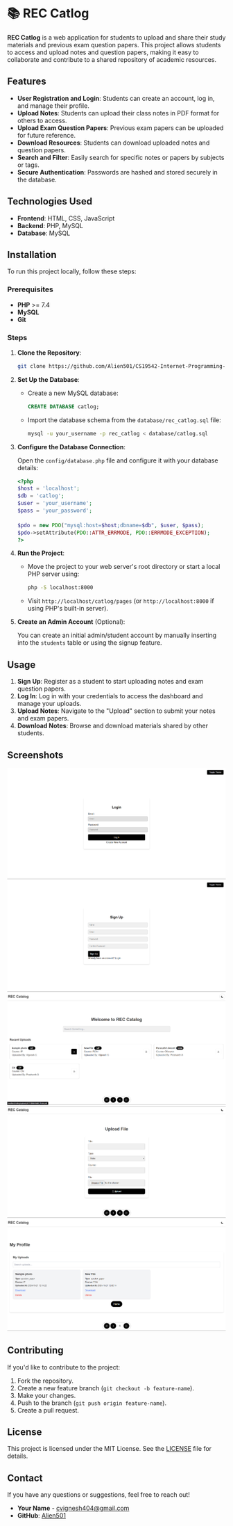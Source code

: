 
# 📚 REC Catlog

**REC Catlog** is a web application for students to upload and share their study materials and previous exam question papers. This project allows students to access and upload notes and question papers, making it easy to collaborate and contribute to a shared repository of academic resources.

## Features

- **User Registration and Login**: Students can create an account, log in, and manage their profile.
- **Upload Notes**: Students can upload their class notes in PDF format for others to access.
- **Upload Exam Question Papers**: Previous exam papers can be uploaded for future reference.
- **Download Resources**: Students can download uploaded notes and question papers.
- **Search and Filter**: Easily search for specific notes or papers by subjects or tags.
- **Secure Authentication**: Passwords are hashed and stored securely in the database.
  
## Technologies Used

- **Frontend**: HTML, CSS, JavaScript
- **Backend**: PHP, MySQL
- **Database**: MySQL

## Installation

To run this project locally, follow these steps:

### Prerequisites

- **PHP** >= 7.4
- **MySQL**
- **Git**

### Steps

1. **Clone the Repository**:

   ```bash
   git clone https://github.com/Alien501/CS19542-Internet-Programming-Lab
   ```

2. **Set Up the Database**:

   - Create a new MySQL database:
     ```sql
     CREATE DATABASE catlog;
     ```
   - Import the database schema from the `database/rec_catlog.sql` file:
     ```bash
     mysql -u your_username -p rec_catlog < database/catlog.sql
     ```

3. **Configure the Database Connection**:

   Open the `config/database.php` file and configure it with your database details:

   ```php
   <?php
   $host = 'localhost';
   $db = 'catlog';
   $user = 'your_username';
   $pass = 'your_password';

   $pdo = new PDO("mysql:host=$host;dbname=$db", $user, $pass);
   $pdo->setAttribute(PDO::ATTR_ERRMODE, PDO::ERRMODE_EXCEPTION);
   ?>
   ```

4. **Run the Project**:

   - Move the project to your web server's root directory or start a local PHP server using:
     ```bash
     php -S localhost:8000
     ```

   - Visit `http://localhost/catlog/pages` (or `http://localhost:8000` if using PHP's built-in server).

5. **Create an Admin Account** (Optional):

   You can create an initial admin/student account by manually inserting into the `students` table or using the signup feature.

## Usage

1. **Sign Up**: Register as a student to start uploading notes and exam question papers.
2. **Log In**: Log in with your credentials to access the dashboard and manage your uploads.
3. **Upload Notes**: Navigate to the "Upload" section to submit your notes and exam papers.
4. **Download Notes**: Browse and download materials shared by other students.

## Screenshots

<!-- Include screenshots here, for example: -->

![Login](image.png)
![signup](image-1.png)
![Home](image-2.png)
![Upload](image-3.png)
![Profile](image-4.png)

## Contributing

If you'd like to contribute to the project:

1. Fork the repository.
2. Create a new feature branch (`git checkout -b feature-name`).
3. Make your changes.
4. Push to the branch (`git push origin feature-name`).
5. Create a pull request.

## License

This project is licensed under the MIT License. See the [LICENSE](LICENSE) file for details.

## Contact

If you have any questions or suggestions, feel free to reach out!

- **Your Name** - [cvignesh404@gmail.com](mailto:cvignesh404@gmail.com)
- **GitHub**: [Alien501](https://github.com/Alien501)
  